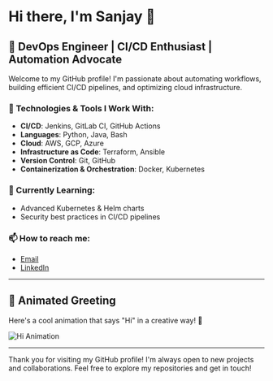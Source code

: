 # Hi there, I'm Sanjay 👋

## 🚀 DevOps Engineer | CI/CD Enthusiast | Automation Advocate

Welcome to my GitHub profile! I'm passionate about automating workflows, building efficient CI/CD pipelines, and optimizing cloud infrastructure.

### 🔧 Technologies & Tools I Work With:
- **CI/CD**: Jenkins, GitLab CI, GitHub Actions
- **Languages**: Python, Java, Bash
- **Cloud**: AWS, GCP, Azure
- **Infrastructure as Code**: Terraform, Ansible
- **Version Control**: Git, GitHub
- **Containerization & Orchestration**: Docker, Kubernetes

### 🌱 Currently Learning:
- Advanced Kubernetes & Helm charts
- Security best practices in CI/CD pipelines

### 📫 How to reach me:
- [Email](mailto:your-email@example.com)
- [LinkedIn](https://www.linkedin.com/in/your-profile)

---

## 🚨 Animated Greeting

Here's a cool animation that says "Hi" in a creative way! 🎉

![Hi Animation](https://raw.githubusercontent.com/DenverCoder1/devREADME/main/assets/Hi.gif)

---

Thank you for visiting my GitHub profile! I'm always open to new projects and collaborations. Feel free to explore my repositories and get in touch!

